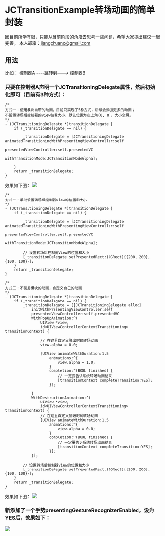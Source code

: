 # JCTransitionExample转场动画的简单封装

因目前所学有限，只能从当前阶段的角度去思考一些问题，希望大家提出建议一起完善。
本人邮箱：jiangchuanc@gmail.com

## 用法

比如：
控制器A ----跳转到---> 控制器B 

### 只要在控制器A声明一个JCTransitioningDelegate属性，然后初始化即可（目前有3种方式）：



```
/*
方式一：使用模块自带的动画，目前只实现了5种方式，后续会添加更多的动画；
不设置转场后控制器的view位置大小，默认位置为左上角(0, 0)，大小全屏。
*/
- (JCTransitioningDelegate *)transitionDelegate {
    if (_transitionDelegate == nil) {

        _transitionDelegate = [JCTransitioningDelegate animatedTransitioningWithPresentingViewController:self 
                                presentedViewController:self.presentedVC 
                                withTransitionMode:JCTransitionModeAlpha];

    }
    return _transitionDelegate;
}

```
效果如下图：
![](https://github.com/chenjiangchuan/JCTransition/raw/master/JCTransitionExample/Resources/Image/first_init.gif)

```
/*
方式二：手动设置转场后控制器view的位置和大小
*/
- (JCTransitioningDelegate *)transitionDelegate {
    if (_transitionDelegate == nil) {

        _transitionDelegate = [JCTransitioningDelegate animatedTransitioningWithPresentingViewController:self 
                                presentedViewController:self.presentedVC 
                                withTransitionMode:JCTransitionModeAlpha];

        // 设置转场后控制器View的位置和大小
        [_transitionDelegate setPresentedRect:(CGRect){{200, 200}, {100, 100}}];
    }
    return _transitionDelegate;
}
```

```
/*
方式三：不使用模块的动画，自定义自己的动画
*/
- (JCTransitioningDelegate *)transitionDelegate {
    if (_transitionDelegate == nil) {
        _transitionDelegate = [[JCTransitioningDelegate alloc] 
            initWithPresentingViewController:self
            presentedViewController:self.presentedVC
            WithPopUpAnimation:^(
                UIView *view, 
                id<UIViewControllerContextTransitioning> transitionContext) {
       
                // 在这里自定义弹出时的转场动画
                view.alpha = 0.0;

                [UIView animateWithDuration:1.5
                    animations:^{
                        view.alpha = 1.0;
                    }
                    completion:^(BOOL finished) {
                        // 一定要告诉系统转场动画结束
                        [transitionContext completeTransition:YES];
                    }];

            }
            WithDestructionAnimation:^(
                UIView *view, 
                id<UIViewControllerContextTransitioning> transitionContext) {
                // 在这里自定义销毁时的转场动画
                [UIView animateWithDuration:1.5
                    animations:^{
                        view.alpha = 0.0;
                    }
                    completion:^(BOOL finished) {
                        // 一定要告诉系统转场动画结束
                        [transitionContext completeTransition:YES];
                    }];
            }];

        // 设置转场后控制器View的位置和大小
        [_transitionDelegate setPresentedRect:(CGRect){{200, 200}, {100, 100}}];
    }
    return _transitionDelegate;
}
```

效果如下图：
![](https://github.com/chenjiangchuan/JCTransition/raw/master/JCTransitionExample/Resources/Image/third_init.gif)

### 新添加了一个手势presentingGestureRecognizerEnabled，设为YES后，效果如下：
![](https://github.com/chenjiangchuan/JCTransition/raw/master/JCTransitionExample/Resources/Image/addGe.gif)
